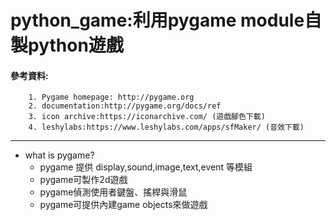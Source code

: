 # python_game:利用pygame module自製python遊戲

#### **參考資料**:
        1. Pygame homepage: http://pygame.org
        2. documentation:http://pygame.org/docs/ref
        3. icon archive:https://iconarchive.com/ (遊戲腳色下載)
        4. leshylabs:https://www.leshylabs.com/apps/sfMaker/ (音效下載)
        
        
 ------
* what is pygame?
  * pygame 提供 display,sound,image,text,event 等模組
  * pygame可製作2d遊戲
  * pygame偵測使用者鍵盤、搖桿與滑鼠
  * pygame可提供內建game objects來做遊戲
